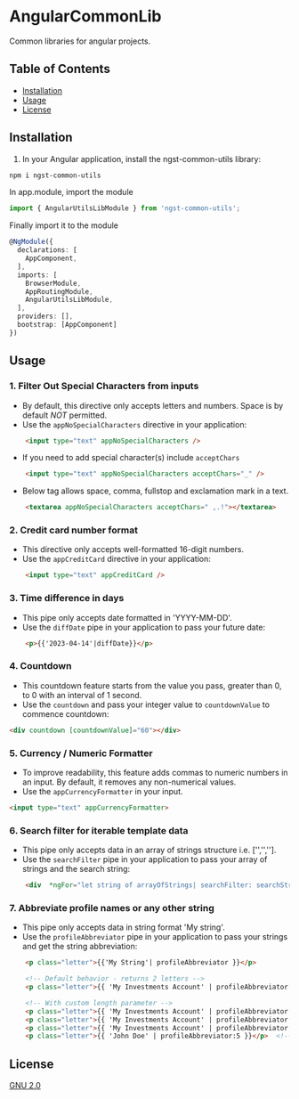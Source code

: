 # AngularCommonLib
Common libraries for angular projects.

## Table of Contents

- [Installation](#Installation)
- [Usage](#Usage)
- [License](#License)


## Installation
1. In your Angular application, install the ngst-common-utils library:

```perl
npm i ngst-common-utils
```

In app.module, import the module
```typescript
import { AngularUtilsLibModule } from 'ngst-common-utils';
```
Finally import it to the module
```typescript
@NgModule({
  declarations: [
    AppComponent,
  ],
  imports: [
    BrowserModule,
    AppRoutingModule,
    AngularUtilsLibModule,
  ],
  providers: [],
  bootstrap: [AppComponent]
})
```

## Usage

### 1. Filter Out Special Characters from inputs
- By default, this directive only accepts letters and numbers. Space is by default *NOT* permitted.
- Use the `appNoSpecialCharacters` directive in your application:

```html
    <input type="text" appNoSpecialCharacters />
```

- If you need to add special character(s) include `acceptChars` 
```html
    <input type="text" appNoSpecialCharacters acceptChars="_" />
```

- Below tag allows space, comma, fullstop and exclamation mark in a text.
```html
    <textarea appNoSpecialCharacters acceptChars=" ,.!"></textarea>
```

### 2. Credit card number format
- This directive only accepts well-formatted 16-digit numbers.
- Use the `appCreditCard` directive in your application:

```html
    <input type="text" appCreditCard />
```
### 3. Time difference in days
- This pipe only accepts date formatted in 'YYYY-MM-DD'.
- Use the `diffDate` pipe in your application to pass your future date:
```html
    <p>{{'2023-04-14'|diffDate}}</p>
```

### 4. Countdown
- This countdown feature starts from the value you pass, greater than 0, to 0 with an interval of 1 second.
- Use the `countdown` and pass your integer value to `countdownValue` to commence countdown:
  
```html
<div countdown [countdownValue]="60"></div>
```

### 5. Currency / Numeric Formatter
- To improve readability, this feature adds commas to numeric numbers in an input. By default, it removes any non-numerical values.
- Use the `appCurrencyFormatter` in your input.
  
```html
<input type="text" appCurrencyFormatter>
```

### 6. Search filter for iterable template data
- This pipe only accepts data in an array of strings structure i.e. ['','',''].
- Use the `searchFilter` pipe in your application to pass your array of strings and the search string:
```html
    <div  *ngFor="let string of arrayOfStrings| searchFilter: searchString"></div>
```

### 7. Abbreviate profile names or any other string
- This pipe only accepts data in string format 'My string'.
- Use the `profileAbbreviator` pipe in your application to pass your strings and get the string abbreviation:
```html
    <p class="letter">{{'My String'| profileAbbreviator }}</p>

    <!-- Default behavior - returns 2 letters -->
    <p class="letter">{{ 'My Investments Account' | profileAbbreviator }}  <!-- Returns: "MI" --></p>

    <!-- With custom length parameter -->
    <p class="letter">{{ 'My Investments Account' | profileAbbreviator:3 }}</p>  <!-- Returns: "MIA" -->
    <p class="letter">{{ 'My Investments Account' | profileAbbreviator:1 }}</p>  <!-- Returns: "M" -->
    <p class="letter">{{ 'My Investments Account' | profileAbbreviator:1 }}</p>  <!-- Returns: "M" -->
    <p class="letter">{{ 'John Doe' | profileAbbreviator:5 }}</p>  <!-- Returns: "JD" (only 2 letters available) -->
```

## License

[GNU 2.0](https://www.gnu.org/licenses/old-licenses/gpl-2.0.html)